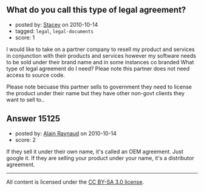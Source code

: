 ## What do you call this type of legal agreement?

- posted by: [Stacey](https://stackexchange.com/users/-1/9534-stacey) on 2010-10-14
- tagged: `legal`, `legal-documents`
- score: 1

I would like to take on a partner company to resell my product and services in conjunction with their products and services however my software needs to be sold under their brand name and in some instances co branded What type of legal agreement do I need? Pleae note this partner does not need access to source code.

Please note becuase this partner sells to government they need to license the product under their name but they have other non-govt clients they want to sell to..


## Answer 15125

- posted by: [Alain Raynaud](https://stackexchange.com/users/-1/502-alain-raynaud) on 2010-10-14
- score: 2

If they sell it under their own name, it's called an OEM agreement. Just google it. If they are selling your product under your name, it's a distributor agreement.



---

All content is licensed under the [CC BY-SA 3.0 license](https://creativecommons.org/licenses/by-sa/3.0/).
